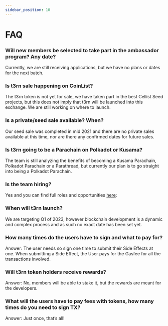 ```yaml
---
sidebar_position: 10
---
```

# FAQ

### Will new members be selected to take part in the ambassador program? Any date?
Currently, we are still receiving applications, but we have no plans or dates for the next batch.

### Is t3rn sale happening on CoinList?
The t3rn token is not yet for sale, we have taken part in the best Cellist Seed projects, but this does not imply that t3rn will be launched into this exchange. We are still working on where to launch.

### Is a private/seed sale available? When?
Our seed sale was completed in mid 2021 and there are no private sales available at this time, nor are there any confirmed dates for future sales.

### Is t3rn going to be a Parachain on Polkadot or Kusama?
The team is still analyzing the benefits of becoming a Kusama Parachain, Polkadot Parachain or a Parathread, but currently our plan is to go straight into being a Polkadot Parachain.

### Is the team hiring?
Yes and you can find full roles and opportunities [here](https://angel.co/company/t3rn): 

### When will t3rn launch?
We are targeting Q1 of 2023, however blockchain development is a dynamic and complex process and as such no exact date has been set yet.

### How many times do the users have to sign and what to pay for?
Answer: The user needs so sign one time to submit their Side Effects at one. When submitting a Side Effect, the User pays for the Gasfee for all the transactions involved.

### Will t3rn token holders receive rewards?
Answer: No, members will be able to stake it, but the rewards are meant for the developers.

### What will the users have to pay fees with tokens, how many times do you need to sign TX?
Answer: Just once, that’s all!


